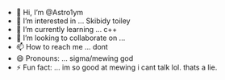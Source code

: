 - 👋 Hi, I’m @Astro1ym
- 👀 I’m interested in ... Skibidy toiley
- 🌱 I’m currently learning ... c++
- 💞️ I’m looking to collaborate on ...
- 📫 How to reach me ... dont
- 😄 Pronouns: ... sigma/mewing god
- ⚡ Fun fact: ... im so good at mewing i cant talk lol. thats a lie.

<!---
Astro1ym/Astro1ym is a ✨ special ✨ repository because its `README.md` (this file) appears on your GitHub profile.
You can click the Preview link to take a look at your changes.
--->
